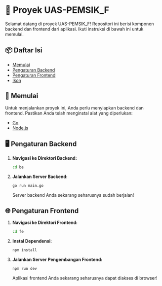 # 🌟 Proyek UAS-PEMSIK_F

Selamat datang di proyek UAS-PEMSIK_F! Repositori ini berisi komponen backend dan frontend dari aplikasi. Ikuti instruksi di bawah ini untuk memulai.

## 📦 Daftar Isi
- [Memulai](#memulai)
- [Pengaturan Backend](#pengaturan-backend)
- [Pengaturan Frontend](#pengaturan-frontend)
- [Ikon](#ikon)

## 🚀 Memulai

Untuk menjalankan proyek ini, Anda perlu menyiapkan backend dan frontend. Pastikan Anda telah menginstal alat yang diperlukan:

- [Go](https://golang.org/dl/)
- [Node.js](https://nodejs.org/)

## 🖥️ Pengaturan Backend

1. **Navigasi ke Direktori Backend:**
   ```bash
   cd be
   ```

2. **Jalankan Server Backend:**
   ```bash
   go run main.go
   ```

   Server backend Anda sekarang seharusnya sudah berjalan!

## 🌐 Pengaturan Frontend

1. **Navigasi ke Direktori Frontend:**
   ```bash
   cd fe
   ```

2. **Instal Dependensi:**
   ```bash
   npm install
   ```

3. **Jalankan Server Pengembangan Frontend:**
   ```bash
   npm run dev
   ```

   Aplikasi frontend Anda sekarang seharusnya dapat diakses di browser!
